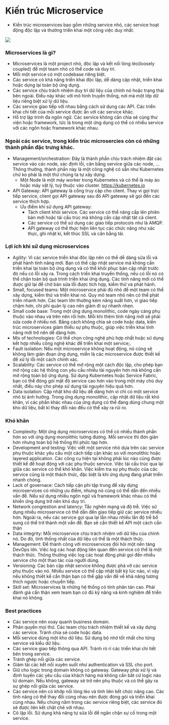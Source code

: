 # Kiến trúc Microservice

* Kiến trúc microservices bao gồm những service nhỏ, các service hoạt động độc lập và thường triển khai một công việc duy nhất.

<img src="https://docs.microsoft.com/en-us/azure/architecture/includes/images/microservices-logical.png">

### Microservices là gì?
* Microservices là một project nhỏ, độc lập và kết nối lỏng lẻo(loosely coupled) để một team nhỏ có thể code và duy trì.
* Mỗi một service có một codebase riêng biệt.
* Các service có khả năng triển khai độc lập, dễ dàng cập nhật, triển khai hoặc dựng lại toàn bộ ứng dụng.
* Các service chịu trách nhiệm duy trì dữ liệu của chính nó hoặc trạng thái bên ngoài. Điều này khác với mô hình truyền thống, nơi mà một lớp dữ liệu riêng biệt xử lý dữ liệu.
* Các service giao tiếp với nhau bằng cách sử dụng các API. Các triển khai chi tiết của mỗi service được ẩn với các service khác.
* Hỗ trợ lập trình đa ngôn ngữ. Các service không cần chia sẻ cùng thư viện hoặc framework, tức là trong một ứng dụng có thể có nhiều service với các ngôn hoặc framework khác nhau.

### Ngoài các service, trong kiến trúc microsercies còn có những thành phần đặc trưng khác.
  * Management/orchestration: Đây là thành phần chịu trách nhiệm đặt các service vào các node, xác định lỗi, cân bằng service giữa các node, ... Thông thường, thành phần này là một công nghệ có sẵn như Kubernetes chứ ko phải là một thứ chúng ta tự xây dựng.
    * Một Node là một máy worker trong Kubernetes và có thể là máy ảo hoặc máy vật lý, tuỳ thuộc vào cluster. https://kubernetes.io
  * API Gateway: API gateway là cổng truy cập cho client. Thay vì gọi trực tiếp service, client gọi API gateway sau đó API gateway sẽ gọi đến các service thích hợp.
    * Ưu điểm khi sử dụng API gateway:
      * Tách client khỏi service. Các service có thể nâng cấp lên phiên bản mới hoặc tái cấu trúc mà không cần cập nhật tât cả client.
      * Các service có thể sử dụng các giao tiếp protocols như là AMQP.
      * API gateway có thể thực hiện liên tục các chức năng như xác thực, ghi nhật kí, kết thúc SSL và cân bằng tải.

  
### Lợi ích khi sử dụng microservices
  * Agility:  Vì các service triển khai đôc lập nên có thể dễ dàng sửa lỗi và phát hành tính năng mới. Bạn có thể cập nhật service mà không cần triển khai lại toàn bộ ứng dụng và có thể khôi phục bản cập nhật trước đó nếu có lỗi xảy ra. Trong cách triển khai truyền thống, nếu có lỗi nó có thể chặn toàn bộ quá trình triển khai ứng dụng. Các tính năng mới có thể được giữ lại để chờ bản sửa lỗi được tích hợp, kiểm thử và phát hành.
  * Small, focused teams:  Một microservice phải đủ nhỏ để một team có thể xây dựng, kiểm thử và triển khai nó. Quy mô team nhỏ nên có thể phát triển nhanh hơn. Các team lớn thường kém năng suất hơn, vì giao tiếp chậm hơn, chi phí quản lý cao nên giảm đi sự nhanh nhẹn.
  * Small code base: Trong một ứng dụng monolithic, code ngày càng phụ thuộc vào nhau và trên nên rối hơn. Mỗi khi thêm tính năng mới sẽ phải sửa code ở nhiều nơi. Bằng cách không chia sẻ code hoặc data, kiến trúc microservices giảm thiểu sự phụ thuộc, giúp việc triển khai tính năng mới trở nên dễ dàng hơn.
  * Mix of technologies: Có thể chọn công nghệ phù hợp nhất hoặc sử dụng kết hợp nhiều công nghệ khác để triển khai một service;.
  * Fault isolation:  Nếu một microservice không hoạt động, nó cũng sẽ không làm gián đoạn ứng dụng, miễn là các microservice được thiết kế để xử lý lỗi một cách chính xác.
  * Scalability:  Các service có thể mở rộng một cách độc lập, cho phép bạn mở rộng các hệ thống con yêu cầu nhiều tài nguyên hơn mà không cần mở rộng toàn bộ ứng dụng. Sử dụng Kubernetes hoặc Service Fabric, bạn có thể đóng gói mật độ service cao hơn vào trong một máy chủ duy nhất, điều này cho phép sử dụng tài nguyên hiệu quả hơn.
  * Data isolation:  Cập nhật kho dữ liệu dễ dàng hơn vì chỉ có một service nhỏ bị ảnh hưởng. Trong ứng dụng monolithic, cập nhật dữ liệu rất khó khăn, vì các phần khác nhau của ứng dụng có thể đang dùng chung một kho dữ liệu, bất kì thay đổi nào đều có thể xảy ra rủi ro.
  
### Khó khăn
  * Complexity:  Một ứng dụng microservices có thể có nhiều thành phần hơn so với ứng dụng monolithic tương đương. Mỗi service thì đơn giản hơn nhưng toàn bộ hệ thống thì phức tạp hơn.
  * Development and testing: Việc viết một service nhỏ dựa trên các service phụ thuộc khác yêu cầu một cách tiếp cận khác so với monolithic hoặc layered application. Các công cụ hiện tại không phải lúc nào cũng được thiết kế để hoạt động với các phụ thuộc service. Việc tái cấu trúc qua lại giữa các service có thể khó khăn. Việc kiểm tra sự phụ thuộc của các service cũng là một thách thức, đặc biệt là khi ứng dụng đang phát triển nhanh chóng.
  * Lack of governace: Cách tiếp cận phi tập trung để xây dựng microservices có những ưu điểm, nhưng nó cũng có thể dẫn đến nhiều vấn đề. Nếu sử dụng nhiều ngôn ngữ và framework khác nhau có thể khiến ứng dụng trở nên khó duy trì.
  * Network congrestion and latency: Tắc nghẽn mạng và độ trễ. Việc sử dụng nhiều microservice có thể dẫn đến giao tiếp giữ các service nhiều hơn. Ngoài ra, nếu các service gọi qua lại lẫn nhau nhiều lần độ trễ bổ sung có thể trở thành một vấn đề. Bạn sẽ cần thiết kế API một cách cẩn thận
  * Data integrity: Mỗi microservice chịu trách nhiệm với dữ liệu của chính nó. Do đó, tính thống nhất của dữ liệu có thể là một thách thức.
  * Management: Để thành công với microservices đòi hỏi một nền tảng DevOps lớn. Việc log các hoạt động liên quan đến service có thể là một thách thức. Thông thường việc log các hoạt động phải gọi đến nhiều service cho một thao tác của người dùng.
  * Versioning: Các bản cập nhật service không được phá vỡ các service phụ thuộc vào nó. Nhiều service có thể cập nhật bất kỳ lúc nào, vì vậy nếu không thiết kế cẩn thận bạn có thể gặp vấn đề về khả năng tương thích ngược hoặc chuyển tiếp.
  * Skill set: Microservices là những hệ thống có tính phân tán cao. Phải đánh giá cẩn thận xem team bạn có đủ kỹ năng và kinh nghiệm để triển khai nó không.
### Best practices
  * Các service nên xoay quanh business domain.
  * Phân quyền mọi thứ. Các team chịu trách nhiệm thiết kế và xây dựng các service. Tránh chia sẻ code hoặc data.
  * Mỗi service dùng một kho dữ liệu. Sử dụng bộ nhớ tốt nhất cho từng service và kiểu dữ liệu.
  * Các service giao tiếp thông qua API. Tránh rò rỉ các triển khai chi tiết bên trong service.
  * Tránh ghép nối giữa các service.
  * Giảm tải các kết nối xuyên suốt như authentication và SSL cho port.
  * Giữ cho logic trong domain không có gateway. Gateway phải xử lý và định tuyến các yêu cầu của khách hàng mà không cần bất cứ logic nào từ domain. Nếu không, gateway sẽ trở nên phụ thuộc và có thể gây ra sự ghép nối giữa các service.
  * Các service nên có khớp nối lỏng lẻo và tính liên kết chức năng cao. Các tính năng có thể thay đổi cùng nhau nên được đóng gói và triển khai cùng nhau. Nếu chúng nằm trong các service riêng biệt, các service đó sẽ được liên kết chặt chẽ với nhau.
  * Cô lập lỗi. Sử dụng khả năng tự sửa lỗi để ngăn chặn sự cố trong một service.